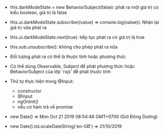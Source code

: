 - this.darkModeState = new BehaviorSubject<boolean>(false): phát ra một giá trị có kiểu boolean, 
giá trị là false

- this.ui.darkModeState.subscribe((value) => console.log(value)): Nhận lại giá trị vừa phát ra

- this.ui.darkModeState.next(true): tiếp tục phát ra có giá trị là true

- this.sub.unsubscribe(): không cho phép phát ra nữa

- Đối tượng phát ra có thể là thuộc tính hoặc phương thức

- Có thể dùng Observable, Subject để phát phương thức hoặc
BehaviorSubject của lớp 'rxjs' để phát thuộc tính

- Thứ tự thực hiện trong @Input:
	+ constructor
	+ @Input
	+ ngOnInit()
	+ nếu có hàm trả về promise

- new Date() => Mon Oct 21 2019 08:54:46 GMT+0700 (Giờ Đông Dương)
- new Date().toLocaleDateString('en-GB') => 21/10/2019
